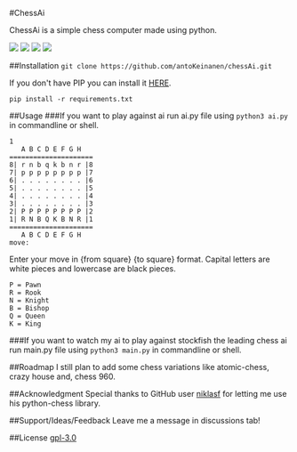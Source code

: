 #ChessAi

ChessAi is a simple chess computer made using python.

![](https://img.shields.io/github/stars/antoKeinanen/chessAi) 
![](https://img.shields.io/github/forks/antoKeinanen/chessAi)
![](https://img.shields.io/github/release/antoKeinanen/chessAi) 
![](https://img.shields.io/github/issues/antoKeinanen/chessAi)

##Installation
``git clone https://github.com/antoKeinanen/chessAi.git``

If you don't have PIP you can install it [HERE](https://pip.pypa.io/en/stable/installing/).

``pip install -r requirements.txt``

##Usage
###If you want to play against ai
run ai.py file using ``python3 ai.py`` in commandline or shell.

```shell
1
   A B C D E F G H
=====================
8| r n b q k b n r |8
7| p p p p p p p p |7
6| . . . . . . . . |6
5| . . . . . . . . |5
4| . . . . . . . . |4
3| . . . . . . . . |3
2| P P P P P P P P |2
1| R N B Q K B N R |1
=====================
   A B C D E F G H
move: 
```
Enter your move in {from square} {to square} format.
Capital letters are white pieces and lowercase are black pieces.

```shell
P = Pawn
R = Rook
N = Knight
B = Bishop 
Q = Queen
K = King
```

###If you want to watch my ai to play against stockfish the leading chess ai
run main.py file using ``python3 main.py`` in commandline or shell.

##Roadmap
I still plan to add some chess variations like atomic-chess, crazy house and, chess 960.

##Acknowledgment
Special thanks to GitHub user [niklasf](https://github.com/niklasf) for letting me use his python-chess library.

##Support/Ideas/Feedback
Leave me a message in discussions tab!

##License
[gpl-3.0](https://choosealicense.com/licenses/gpl-3.0/)
